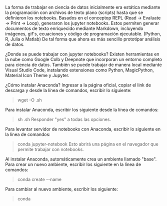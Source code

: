La forma de trabajar en ciencia de datos inicialmente era estática mediante la programación con archivos de texto plano (scripts) hasta que se definieron los notebooks.
Basados en el conceptop REPL (Read -> Evaluate -> Print -> Loop), generaron los jupyter notebooks.
Estos permiten generar documentos de texto enriquecido mediante Markdown, incluyendo imágenes, gif's, ecuaciones y código de programación ejecutable. (Python, R, Julia o Matlab)
De tal forma que ahora es más sencillo prototipar análisis de datos.

¿Donde se puede trabajar con jupyter notebooks?
Existen herramientas en la nube como Google Colb y Deepnote que incorporan un entorno completo para ciencia de datos.
También se puede trabajar de manera local mediante Visual Studio Code, instalando extensiones como Python, MagicPython, Material Icon Theme y Jupyter.

¿Cómo instalar Anaconda?
Ingresar a la página oficial, copiar el link de descarga y desde la línea de comandos, escribir lo siguiente:
> wget -O <file name>.sh <link>

Para instalar Anaconda, escribir los siguiente desde la línea de comandos:
> sh <file name>.sh
Responder "yes" a todas las opciones.

Para levantar servidor de notebooks con Anaconda, escribir lo siguiente en la línea de comandos:
> conda jupyter-notebook
Esto abrirá una página en el navegador que permite trabajar con notebooks.

Al instalar Anaconda, automáticamente crea un ambiente llamado "base".
Para crear un nuevo ambiente, escribir los siguiente en la línea de comandos:
> conda create --name <env name>

Para cambiar al nuevo ambiente, escribir los siguiente:
> conda 
